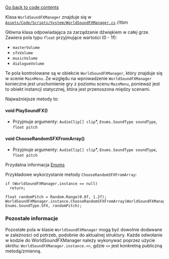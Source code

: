[Go back to code contents](../../codeContents.md)

Klasa `WorldSoundFXManager` znajduje się w [`Assets/Code/Scripts/System/WorldSoundFXManager.cs`](../../../Assets/Code/Scripts/System/WorldSoundFXManager.cs) //tbm

Główna klasa odpowiadająca za zarządzanie dźwiękiem w całej grze.
Zawiera pola typu `float` przyjmujące wartości (0 - 1f):
- `masterVolume`
- `sfxVolume`
- `musicVolume`
- `dialogueVolume`

Te pola kontrolowane są w obiekcie `WorldSoundFXManager`, który znajduje się w scenie `MainMenu`.
Ze względu na wprowadzenie `WorldSoundFXManager` konieczne jest uruchomienie gry z poziomu scenu `MainMenu`, ponieważ jest to obiekt instancji statycznej, która jest przenoszona między scenami.

Najważniejsze metody to:
#### void PlaySoundFX()
- Przyjmuje argumenty: `AudioClip[] clip`\*, `Enums.SoundType soundType`, `float pitch`
#### void ChooseRandomSFXFromArray()
- Przyjmuje argumenty: `AudioClip[] clip`\*, `Enums.SoundType soundType`, `float pitch`

Przydatna informacja [Enums](Enums.md)

Przykładowe wykorzystanie metody `ChooseRandomSFXFromArray`:
```
if (WorldSoundFXManager.instance == null)
  return;

float randomPitch = Random.Range(0.8f, 1.2f);
WorldSoundFXManager.instance.ChooseRandomSFXFromArray(WorldSoundFXManager.instance.ShDogAttackSFX, Enums.SoundType.SFX, randomPitch);
```

### Pozostałe informacje

Pozostałe pola w klasie `WorldSoundFXManager` mogą być dowolnie dodawane w zależności od potrzeb, podobnie do aktualnej struktury.
Każde odwołanie w kodzie do WorldSoundFXManager należy wykonywać poprzez użycie skrótu: `WorldSoundFXManager.instance.<>`, gdzie `<>` jest konkretną publiczną metodą/zmienną.
